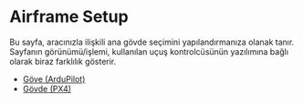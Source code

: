 # Airframe Setup

Bu sayfa, aracınızla ilişkili ana gövde seçimini yapılandırmanıza olanak tanır.
Sayfanın görünümü/işlemi, kullanılan uçuş kontrolcüsünün yazılımına bağlı olarak biraz farklılık gösterir.

- [Göve (ArduPilot)](../setup_view/airframe_ardupilot.md)
- [Gövde (PX4)](../setup_view/airframe_px4.md)
